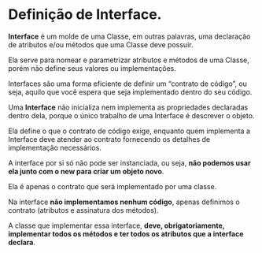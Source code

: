 # Definição de Interface.

**Interface** é um molde de uma Classe, em outras palavras, uma declaração de atributos e/ou métodos que uma Classe deve possuir.

Ela serve para nomear e parametrizar atributos e métodos de uma Classe, porém não define seus valores ou implementações.

Interfaces são uma forma eficiente de definir um “contrato de código”, ou seja, aquilo que você espera que seja implementado dentro do seu código.


Uma **Interface** não inicializa nem implementa as propriedades declaradas dentro dela, porque o único trabalho de uma Interface é descrever o objeto.

Ela define o que o contrato de código exige, enquanto quem implementa a Interface deve atender ao contrato fornecendo os detalhes de implementação necessários.

A interface por si só não pode ser instanciada, ou seja, **não podemos usar ela junto com o new para criar um objeto novo**.

Ela é apenas o contrato que será implementado por uma classe.


Na interface **não implementamos nenhum código**, apenas definimos o contrato (atributos e assinatura dos métodos).

A classe que implementar essa interface, **deve, obrigatoriamente, implementar todos os métodos e ter todos os atributos que a interface declara**.
